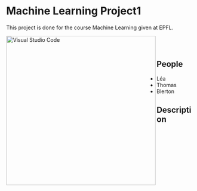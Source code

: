 # Machine Learning Project1
This project is done for the course Machine Learning given at EPFL.


<img align="left" alt="Visual Studio Code" width="400px" src=https://www.ionos.fr/digitalguide/fileadmin/_processed_/c/0/csm_deep-learning-vs-machine-learning-t_b0db4fc2c4.jpg />

<br />
<br />

## People

* Léa
* Thomas
* Blerton


## Description





